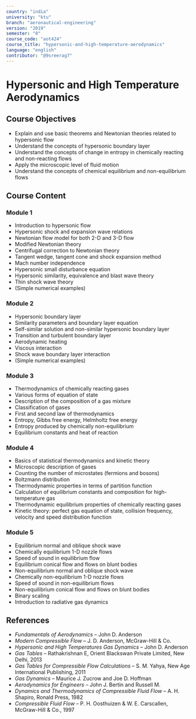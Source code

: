 ```yaml
---
country: "india"
university: "ktu"
branch: "aeronautical-engineering"
version: "2019"
semester: "8"
course_code: "aot424"
course_title: "hypersonic-and-high-temperature-aerodynamics"
language: "english"
contributor: "@9sreerag7"
---
```


# Hypersonic and High Temperature Aerodynamics

## Course Objectives

- Explain and use basic theorems and Newtonian theories related to hypersonic flow  
- Understand the concepts of hypersonic boundary layer  
- Understand the concepts of change in entropy in chemically reacting and non-reacting flows  
- Apply the microscopic level of fluid motion  
- Understand the concepts of chemical equilibrium and non-equilibrium flows  

## Course Content

### Module 1

- Introduction to hypersonic flow  
- Hypersonic shock and expansion wave relations  
- Newtonian flow model for both 2-D and 3-D flow  
- Modified Newtonian theory  
- Centrifugal correction to Newtonian theory  
- Tangent wedge, tangent cone and shock expansion method  
- Mach number independence  
- Hypersonic small disturbance equation  
- Hypersonic similarity, equivalence and blast wave theory  
- Thin shock wave theory  
- (Simple numerical examples)  

### Module 2

- Hypersonic boundary layer  
- Similarity parameters and boundary layer equation  
- Self-similar solution and non-similar hypersonic boundary layer  
- Transition and turbulent boundary layer  
- Aerodynamic heating  
- Viscous interaction  
- Shock wave boundary layer interaction  
- (Simple numerical examples)  

### Module 3

- Thermodynamics of chemically reacting gases  
- Various forms of equation of state  
- Description of the composition of a gas mixture  
- Classification of gases  
- First and second law of thermodynamics  
- Entropy, Gibbs free energy, Helmholtz free energy  
- Entropy produced by chemically non-equilibrium  
- Equilibrium constants and heat of reaction  

### Module 4

- Basics of statistical thermodynamics and kinetic theory  
- Microscopic description of gases  
- Counting the number of microstates (fermions and bosons)  
- Boltzmann distribution  
- Thermodynamic properties in terms of partition function  
- Calculation of equilibrium constants and composition for high-temperature gas  
- Thermodynamic equilibrium properties of chemically reacting gases  
- Kinetic theory: perfect gas equation of state, collision frequency, velocity and speed distribution function  

### Module 5

- Equilibrium normal and oblique shock wave  
- Chemically equilibrium 1-D nozzle flows  
- Speed of sound in equilibrium flow  
- Equilibrium conical flow and flows on blunt bodies  
- Non-equilibrium normal and oblique shock wave  
- Chemically non-equilibrium 1-D nozzle flows  
- Speed of sound in non-equilibrium flows  
- Non-equilibrium conical flow and flows on blunt bodies  
- Binary scaling  
- Introduction to radiative gas dynamics  

## References

- *Fundamentals of Aerodynamics* – John D. Anderson  
- *Modern Compressible Flow* – J. D. Anderson, McGraw-Hill & Co.  
- *Hypersonic and High Temperatures Gas Dynamics* – John D. Anderson  
- *Gas Tables* – Rathakrishnan E, Orient Blackswan Private Limited, New Delhi, 2013  
- *Gas Tables for Compressible Flow Calculations* – S. M. Yahya, New Age International Publishing, 2011  
- *Gas Dynamics* – Maurice J. Zucrow and Joe D. Hoffman  
- *Aerodynamics for Engineers* – John J. Bertin and Russell M.  
- *Dynamics and Thermodynamics of Compressible Fluid Flow* – A. H. Shapiro, Ronald Press, 1982  
- *Compressible Fluid Flow* – P. H. Oosthuizen & W. E. Carscallen, McGraw-Hill & Co., 1997  
